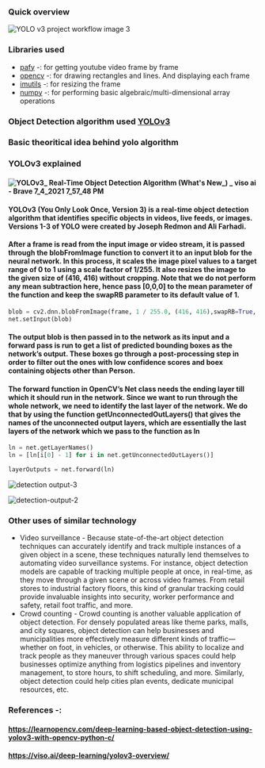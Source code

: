 
### Quick overview


![YOLO v3 project workflow image 3](https://user-images.githubusercontent.com/62443378/125177459-7e7a9080-e1f9-11eb-812e-4eb0edde2f69.png)

### Libraries used
* [pafy](https://pypi.org/project/pafy/) -: for getting youtube video frame by frame
* [opencv](https://pypi.org/project/opencv-python/) -: for drawing rectangles and lines. And displaying each frame
* [imutils](https://pypi.org/project/imutils/) -: for resizing the frame
* [numpy](https://numpy.org/) -: for performing basic algebraic/multi-dimensional array operations

### Object Detection algorithm used [YOLOv3](https://pjreddie.com/darknet/yolo/)
### Basic theoritical idea behind yolo algorithm

### YOLOv3 explained
#### ![YOLOv3_ Real-Time Object Detection Algorithm (What's New_) _ viso ai - Brave 7_4_2021 7_57_48 PM](https://user-images.githubusercontent.com/62443378/124389295-19f49880-dd04-11eb-928e-3f555d7633a5.png)

#### YOLOv3 (You Only Look Once, Version 3) is a real-time object detection algorithm that identifies specific objects in videos, live feeds, or images. Versions 1-3 of YOLO were created by Joseph Redmon and Ali Farhadi.

#### After a frame is read from the input image or video stream, it is passed through the blobFromImage function to convert it to an input blob for the neural network. In this process, it scales the image pixel values to a target range of 0 to 1 using a scale factor of 1/255. It also resizes the image to the given size of (416, 416) without cropping. Note that we do not perform any mean subtraction here, hence pass [0,0,0] to the mean parameter of the function and keep the swapRB parameter to its default value of 1.
```python
blob = cv2.dnn.blobFromImage(frame, 1 / 255.0, (416, 416),swapRB=True, crop=False)
net.setInput(blob)
```
#### The output blob is then passed in to the network as its input and a forward pass is run to get a list of predicted bounding boxes as the network’s output. These boxes go through a post-processing step in order to filter out the ones with low confidence scores and boex containing objects other than Person.
#### The forward function in OpenCV’s Net class needs the ending layer till which it should run in the network. Since we want to run through the whole network, we need to identify the last layer of the network. We do that by using the function getUnconnectedOutLayers() that gives the names of the unconnected output layers, which are essentially the last layers of the network which we pass to the function as ln
```python
ln = net.getLayerNames()                                    
ln = [ln[i[0] - 1] for i in net.getUnconnectedOutLayers()]  
```
``` python
layerOutputs = net.forward(ln)   
```

![detection output-3](https://user-images.githubusercontent.com/62443378/125177918-745a9100-e1fd-11eb-8d22-28e7b1d472b4.png)

![detection-output-2](https://user-images.githubusercontent.com/62443378/125177894-38273080-e1fd-11eb-9b69-4ce3048e865f.png)



### Other uses of similar technology
* Video surveillance - Because state-of-the-art object detection techniques can accurately identify and track multiple instances of a given object in a scene, these techniques naturally lend themselves to automating video surveillance systems. For instance, object detection models are capable of tracking multiple people at once, in real-time, as they move through a given scene or across video frames. From retail stores to industrial factory floors, this kind of granular tracking could provide invaluable insights into security, worker performance and safety, retail foot traffic, and more.
* Crowd counting - Crowd counting is another valuable application of object detection. For densely populated areas like theme parks, malls, and city squares, object detection can help businesses and municipalities more effectively measure different kinds of traffic—whether on foot, in vehicles, or otherwise. This ability to localize and track people as they maneuver through various spaces could help businesses optimize anything from logistics pipelines and inventory management, to store hours, to shift scheduling, and more. Similarly, object detection could help cities plan events, dedicate municipal resources, etc.
### References -: 
#### https://learnopencv.com/deep-learning-based-object-detection-using-yolov3-with-opencv-python-c/
#### https://viso.ai/deep-learning/yolov3-overview/
